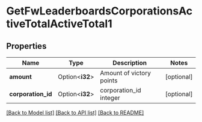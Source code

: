 # GetFwLeaderboardsCorporationsActiveTotalActiveTotal1

## Properties

Name | Type | Description | Notes
------------ | ------------- | ------------- | -------------
**amount** | Option<**i32**> | Amount of victory points | [optional]
**corporation_id** | Option<**i32**> | corporation_id integer | [optional]

[[Back to Model list]](../README.md#documentation-for-models) [[Back to API list]](../README.md#documentation-for-api-endpoints) [[Back to README]](../README.md)


